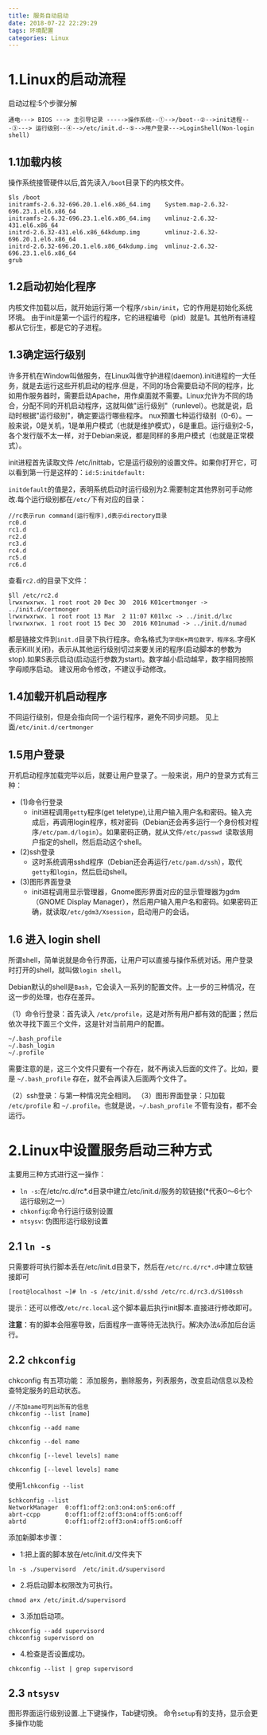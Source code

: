 ```yaml
---
title: 服务自动启动
date: 2018-07-22 22:29:29
tags: 环境配置
categories: Linux
---
```


# 1.Linux的启动流程
启动过程:5个步骤分解

```
通电---> BIOS ---> 主引导记录 ----->操作系统--①-->/boot--②-->init进程--
-③---> 运行级别--④-->/etc/init.d--⑤-->用户登录--->LoginShell(Non-login shell)
```

## 1.1加载内核
操作系统接管硬件以后,首先读入`/boot`目录下的内核文件。

```
$ls /boot
initramfs-2.6.32-696.20.1.el6.x86_64.img    System.map-2.6.32-696.23.1.el6.x86_64
initramfs-2.6.32-696.23.1.el6.x86_64.img    vmlinuz-2.6.32-431.el6.x86_64
initrd-2.6.32-431.el6.x86_64kdump.img       vmlinuz-2.6.32-696.20.1.el6.x86_64
initrd-2.6.32-696.20.1.el6.x86_64kdump.img  vmlinuz-2.6.32-696.23.1.el6.x86_64
grub 
```
## 1.2启动初始化程序

内核文件加载以后，就开始运行第一个程序`/sbin/init`，它的作用是初始化系统环境。
由于init是第一个运行的程序，它的进程编号（pid）就是1。其他所有进程都从它衍生，都是它的子进程。

## 1.3确定运行级别
许多开机在Window叫做服务，在Linux叫做守护进程(daemon).init进程的一大任务，就是去运行这些开机启动的程序.但是，不同的场合需要启动不同的程序，比如用作服务器时，需要启动Apache，用作桌面就不需要。Linux允许为不同的场合，分配不同的开机启动程序，这就叫做"运行级别"（runlevel）。也就是说，启动时根据"运行级别"，确定要运行哪些程序。
nux预置七种运行级别（0-6）。一般来说，0是关机，1是单用户模式（也就是维护模式），6是重启。运行级别2-5，各个发行版不太一样，对于Debian来说，都是同样的多用户模式（也就是正常模式）。

init进程首先读取文件 /etc/inittab，它是运行级别的设置文件。如果你打开它，可以看到第一行是这样的：`id:5:initdefault:`

`initdefault`的值是2，表明系统启动时运行级别为2.需要制定其他界别可手动修改.每个运行级别都在`/etc/`下有对应的目录：

```
//rc表示run command(运行程序),d表示directory目录
rc0.d
rc1.d
rc2.d
rc3.d
rc4.d
rc5.d
rc6.d
```
查看`rc2.d`的目录下文件：

```
$ll /etc/rc2.d
lrwxrwxrwx. 1 root root 20 Dec 30  2016 K01certmonger -> ../init.d/certmonger
lrwxrwxrwx. 1 root root 13 Mar  2 11:07 K01lxc -> ../init.d/lxc
lrwxrwxrwx. 1 root root 15 Dec 30  2016 K01numad -> ../init.d/numad
```
都是链接文件到`init.d`目录下执行程序。命名格式为`字母K+两位数字，程序名`.字母K表示Kill(关闭)，表示从其他运行级别切过来要关闭的程序(启动脚本的参数为stop).如果S表示启动(启动运行参数为start)。数字越小启动越早，数字相同按照字母顺序启动。
建议用命令修改，不建议手动修改。

## 1.4加载开机启动程序
不同运行级别，但是会指向同一个运行程序，避免不同步问题。 见上面`/etc/init.d/certmonger`

## 1.5用户登录
开机启动程序加载完毕以后，就要让用户登录了。一般来说，用户的登录方式有三种：

* (1)命令行登录
    * init进程调用`getty`程序(get teletype),让用户输入用户名和密码。输入完成后，再调用login程序，核对密码（Debian还会再多运行一个身份核对程序`/etc/pam.d/login`）。如果密码正确，就从文件`/etc/passwd `读取该用户指定的shell，然后启动这个shell。
* (2)ssh登录
    * 这时系统调用sshd程序（Debian还会再运行`/etc/pam.d/ssh`），取代`getty`和`login`，然后启动shell。
* (3)图形界面登录
    * init进程调用显示管理器，Gnome图形界面对应的显示管理器为gdm（GNOME Display Manager），然后用户输入用户名和密码。如果密码正确，就读取`/etc/gdm3/Xsession`，启动用户的会话。

## 1.6 进入 login shell
所谓shell，简单说就是命令行界面，让用户可以直接与操作系统对话。用户登录时打开的shell，就叫做`login shell`。

Debian默认的shell是`Bash`，它会读入一系列的配置文件。上一步的三种情况，在这一步的处理，也存在差异。

（1）命令行登录：首先读入 `/etc/profile`，这是对所有用户都有效的配置；然后依次寻找下面三个文件，这是针对当前用户的配置。

```
~/.bash_profile
~/.bash_login
~/.profile
```
需要注意的是，这三个文件只要有一个存在，就不再读入后面的文件了。比如，要是 `~/.bash_profile` 存在，就不会再读入后面两个文件了。

（2）ssh登录：与第一种情况完全相同。
（3）图形界面登录：只加载 `/etc/profile` 和 `~/.profile`。也就是说，`~/.bash_profile` 不管有没有，都不会运行。

# 2.Linux中设置服务启动三种方式

主要用三种方式进行这一操作：

* `ln -s`:在/etc/rc.d/rc*.d目录中建立/etc/init.d/服务的软链接(*代表0～6七个运行级别之一）
* `chkonfig`:命令行运行级别设置
* `ntsysv`: 伪图形运行级别设置

## 2.1 `ln -s`
只需要将可执行脚本丢在/etc/init.d目录下，然后在`/etc/rc.d/rc*.d`中建立软链接即可

```
[root@localhost ~]# ln -s /etc/init.d/sshd /etc/rc.d/rc3.d/S100ssh
```

提示：还可以修改`/etc/rc.local`.这个脚本最后执行init脚本.直接进行修改即可。

**注意**：有的脚本会阻塞导致，后面程序一直等待无法执行。解决办法`&`添加后台运行。

## 2.2 `chkconfig`
chkconfig 有五项功能：
  添加服务，删除服务，列表服务，改变启动信息以及检查特定服务的启动状态。

```
//不加name可列出所有的信息
chkconfig --list [name]

chkconfig --add name

chkconfig --del name

chkconfig [--level levels] name

chkconfig [--level levels] name
```
使用1.`chkconfig --list`

```
$chkconfig --list
NetworkManager  0:off1:off2:on3:on4:on5:on6:off
abrt-ccpp       0:off1:off2:off3:on4:off5:on6:off
abrtd           0:off1:off2:off3:on4:off5:on6:off
```
添加新脚本步骤：

* 1:把上面的脚本放在/etc/init.d/文件夹下

```
ln -s ./supervisord  /etc/init.d/supervisord
```

* 2.将启动脚本权限改为可执行。

```
chmod a+x /etc/init.d/supervisord
```

* 3.添加启动项。

```
chkconfig --add supervisord
chkconfig supervisord on
```

* 4.检查是否设置成功。

```
chkconfig --list | grep supervisord
```

## 2.3 `ntsysv`

图形界面运行级别设置.上下键操作，Tab键切换。
命令`setup`有的支持，显示会更多操作功能



